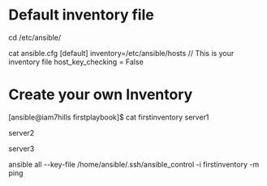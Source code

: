 Default inventory file
======================
cd /etc/ansible/

cat ansible.cfg
[default]
inventory=/etc/ansible/hosts  // This is your inventory file
host_key_checking = False

Create your own Inventory
=============================================
[ansible@iam7hills firstplaybook]$ cat firstinventory
server1

server2

server3

ansible all --key-file /home/ansible/.ssh/ansible_control -i firstinventory -m ping
